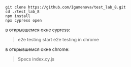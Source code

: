 ```
git clone https://github.com/Igumenova/test_lab_8.git
cd ./test_lab_8
npm install
npx cypress open

```

в открывшемся окне cypress:

> e2e testing
> start e2e testing in chrome

в открывшемся окне chrome:

> Specs
> index.cy.js
